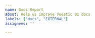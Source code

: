 ```yaml
---
name: Docs Report
about: Help us improve Vuestic UI docs
labels: ["docs", "EXTERNAL"]
assignees: ''

---
```


